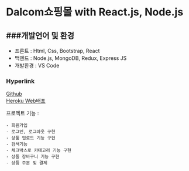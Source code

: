Dalcom쇼핑몰 with React.js, Node.js</br>
============ 

###개발언어 및 환경
----- 
- 프론트 : Html, Css, Bootstrap, React 
- 백엔드 : Node.js, MongoDB, Redux, Express JS</br>
- 개발환경 : VS Code

### Hyperlink 
[Github](https://github.com/soyikimm/dalcom/) </br>
[Heroku Web배포](https://pacific-crag-89307.herokuapp.com/)


프로젝트 기능 :

    - 회원가입
    - 로그인, 로그아웃 구현
    - 상품 업로드 기능 구현
    - 검색기능
    - 체크박스로 카테고리 기능 구현
    - 상품 장바구니 기능 구현
    - 상품 주문 및 결제
    
 
